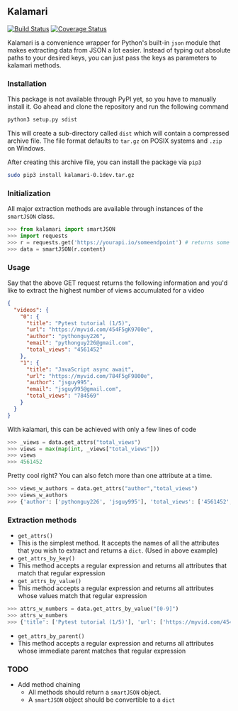 ## Kalamari
[![Build Status](https://travis-ci.org/prithajnath/kalamari.svg?branch=master)](https://travis-ci.org/prithajnath/kalamari)
[![Coverage Status](https://coveralls.io/repos/github/prithajnath/kalamari/badge.svg?branch=master)](https://coveralls.io/github/prithajnath/kalamari?branch=master)

Kalamari is a convenience wrapper for Python's built-in `json` module that makes extracting data from JSON a lot easier. Instead of typing out absolute paths to your desired keys, you can just pass the keys as parameters to kalamari methods.

### Installation
This package is not available through PyPI yet, so you have to manually install it. Go ahead and clone the repository and run the following command

```sh
python3 setup.py sdist
```
This will create a sub-directory called `dist` which will contain a compressed archive file. The file format defaults to `tar.gz` on POSIX systems and `.zip` on Windows.

After creating this archive file, you can install the package via `pip3`

```sh
sudo pip3 install kalamari-0.1dev.tar.gz
```

### Initialization
All major extraction methods are available through instances of the `smartJSON` class.
```py
>>> from kalamari import smartJSON
>>> import requests
>>> r = requests.get('https://yourapi.io/someendpoint') # returns some JSON
>>> data = smartJSON(r.content)
```
### Usage
Say that the above GET request returns the following information and you'd like to extract the highest number of views accumulated for a video

```json
{
  "videos": {
    "0": {
      "title": "Pytest tutorial (1/5)",
      "url": "https://myvid.com/454F5gK9700e",
      "author": "pythonguy226",
      "email": "pythonguy226@gmail.com",
      "total_views": "4561452"
    },
    "1": {
      "title": "JavaScript async await",
      "url": "https://myvid.com/784F5gF9800e",
      "author": "jsguy995",
      "email": "jsguy995@gmail.com",
      "total_views": "784569"
    }
  }
}
```

With kalamari, this can be achieved with only a few lines of code

```py
>>> _views = data.get_attrs("total_views")
>>> views = max(map(int, _views["total_views"]))
>>> views
>>> 4561452
```
Pretty cool right? You can also fetch more than one attribute at a time.

```py
>>> views_w_authors = data.get_attrs("author","total_views")
>>> views_w_authors
>>> {'author': ['pythonguy226', 'jsguy995'], 'total_views': ['4561452', '784569']}
```
### Extraction methods

* `get_attrs()`
 * This is the simplest method. It accepts the names of all the attributes that you wish to extract and returns a `dict`. (Used in above example)
* `get_attrs_by_key()`
 * This method accepts a regular expression and returns all attributes that match that regular expression
* `get_attrs_by_value()`
 * This method accepts a regular expression and returns all attributes whose values match that regular expression

 ```py
>>> attrs_w_numbers = data.get_attrs_by_value("[0-9]")
>>> attrs_w_numbers
>>> {'title': ['Pytest tutorial (1/5)'], 'url': ['https://myvid.com/454F5gK9700e', 'https://myvid.com/784F5gF9800e'], 'author': ['pythonguy226', 'jsguy995'], 'email': ['pythonguy226@gmail.com', 'jsguy995@gmail.com'], 'total_views': ['4561452', '784569']}
 ```
* `get_attrs_by_parent()`
 * This method accepts a regular expression and returns all attributes whose immediate parent matches that regular expression

### TODO
 * Add method chaining
    * All methods should return a `smartJSON` object.
    * A `smartJSON` object should be convertible to a `dict`

